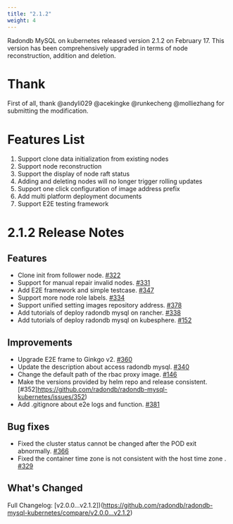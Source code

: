 ```yaml
---
title: "2.1.2"
weight: 4
---
```


Radondb MySQL on kubernetes released version 2.1.2 on February 17. This version has been comprehensively upgraded in terms of node reconstruction, addition and deletion.

# **Thank**

First of all, thank @andyli029 @acekingke @runkecheng @molliezhang for submitting the modification.

# **Features List**

1. Support clone data initialization from existing nodes
2. Support node reconstruction
3. Support the display of node raft status
4. Adding and deleting nodes will no longer trigger rolling updates
5. Support one click configuration of image address prefix
6. Add multi platform deployment documents
7. Support E2E testing framework

# **2.1.2 Release Notes**

## Features
- Clone init from follower node. [#322](https://github.com/radondb/radondb-mysql-kubernetes/issues/322)
- Support for manual repair invalid nodes. [#331](https://github.com/radondb/radondb-mysql-kubernetes/issues/331)
- Add E2E framework and simple testcase. [#347](https://github.com/radondb/radondb-mysql-kubernetes/pull/347)
- Support more node role labels. [#334](https://github.com/radondb/radondb-mysql-kubernetes/pull/334)
- Support unified setting images repository address. [#378](https://github.com/radondb/radondb-mysql-kubernetes/issues/378)
- Add tutorials of deploy radondb mysql on rancher. [#338](https://github.com/radondb/radondb-mysql-kubernetes/issues/338)
- Add tutorials of deploy radondb mysql on kubesphere. [#152](https://github.com/radondb/radondb-mysql-kubernetes/issues/152)

## Improvements
- Upgrade E2E frame to Ginkgo v2. [#360](https://github.com/radondb/radondb-mysql-kubernetes/pull/360)
- Update the description about access radondb mysql. [#340](https://github.com/radondb/radondb-mysql-kubernetes/issues/340)
- Change the default path of the rbac proxy image. [#146](https://github.com/radondb/radondb-mysql-kubernetes/issues/146)
- Make the versions provided by helm repo and release consistent. [#352]https://github.com/radondb/radondb-mysql-kubernetes/issues/352)
- Add .gitignore about e2e logs and function. [#381](https://github.com/radondb/radondb-mysql-kubernetes/pull/381)

## Bug fixes
- Fixed the cluster status cannot be changed after the POD exit abnormally. [#366](https://github.com/radondb/radondb-mysql-kubernetes/pull/366)
- Fixed the container time zone is not consistent with the host time zone . [#329](https://github.com/radondb/radondb-mysql-kubernetes/pull/329)

## What's Changed
Full Changelog: [v2.0.0...v2.1.2])(https://github.com/radondb/radondb-mysql-kubernetes/compare/v2.0.0...v2.1.2)